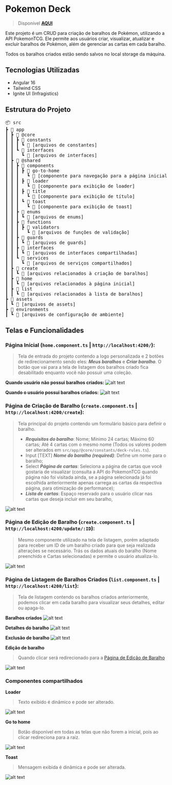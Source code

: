 # Pokemon Deck
> Disponível [**AQUI**](https-ruan.github.io/pokemon-deck/)

Este projeto é um CRUD para criação de baralhos de Pokémon, utilizando a API PokemonTCG. Ele permite aos usuários criar, visualizar, atualizar e excluir baralhos de Pokémon, além de gerenciar as cartas em cada baralho.

Todos os baralhos criados estão sendo salvos no local storage da máquina.

## Tecnologias Utilizadas

- Angular 16
- Tailwind CSS
- Ignite UI (Infragistics)

## Estrutura do Projeto

<pre>
📦 src
┣ 📂 app
┃ ┣ 📂 @core
┃ ┃ ┣ 📂 constants
┃ ┃ ┃ ┗ 📜 [arquivos de constantes]
┃ ┃ ┗ 📂 interfaces
┃ ┃   ┗ 📜 [arquivos de interfaces]
┃ ┣ 📂 @shared
┃ ┃ ┣ 📂 components
┃ ┃ ┃ ┣ 📂 go-to-home
┃ ┃ ┃   ┗ 📜 [componente para navegação para a página inicial]
┃ ┃ ┃ ┣ 📂 loader
┃ ┃ ┃   ┗ 📜 [componente para exibição de loader]
┃ ┃ ┃ ┣ 📂 title
┃ ┃ ┃   ┗ 📜 [componente para exibição de título]
┃ ┃ ┃ ┗ 📂 toast
┃ ┃ ┃   ┗ 📜 [componente para exibição de toast]
┃ ┃ ┣ 📂 enums
┃ ┃ ┃ ┗ 📜 [arquivos de enums]
┃ ┃ ┣ 📂 functions
┃ ┃ ┃ ┣ 📂 validators
┃ ┃ ┃   ┗ 📜 [arquivos de funções de validação]
┃ ┃ ┣ 📂 guards
┃ ┃ ┃ ┗ 📜 [arquivos de guards]
┃ ┃ ┣ 📂 interfaces
┃ ┃ ┃ ┗ 📜 [arquivos de interfaces compartilhadas]
┃ ┃ ┗ 📂 services
┃ ┃   ┗ 📜 [arquivos de serviços compartilhados]
┃ ┣ 📂 create
┃ ┃ ┗ 📜 [arquivos relacionados à criação de baralhos]
┃ ┣ 📂 home
┃ ┃ ┗ 📜 [arquivos relacionados à página inicial]
┃ ┣ 📂 list
┃ ┃ ┗ 📜 [arquivos relacionados à lista de baralhos]
┣ 📂 assets
┃ ┗ 📜 [arquivos de assets]
┣ 📂 environments
┃ ┗ 📜 [arquivos de configuração de ambiente]
</pre>

## Telas e Funcionalidades

### Página Inícial (`home.component.ts` | `http://localhost:4200/`):

> Tela de entrada do projeto contendo a logo personalizada e 2 botões de redirecionamento sendo eles: **_Meus baralhos_** e **_Criar baralho_**. O botão que vai para a tela de listagem dos baralhos criado fica desabilitado enquanto você não possuir uma coleção.

**Quando usuário não possui baralhos criados:**
![alt text](readme-assets/inicio-sem-baralho.png)

**Quando o usuário possui baralhos criados:**
![alt text](readme-assets/inicio-com-baralho.png)

### Página de Criação de Baralho (`create.component.ts` | `http://localhost:4200/create`):

> Tela principal do projeto contendo um formulário básico para definir o baralho.
>
> - **_Requisitos do baralho_**: Nome; Mínimo 24 cartas; Máximo 60 cartas; Até 4 cartas com o mesmo nome (Todos os valores podem ser alterados em `src/app/@core/constants/deck-rules.ts`).
> - Input [TEXT] **_Nome do baralho (required)_**: Define um nome para o baralho;
> - Select **_Página de cartas_**: Seleciona a página de cartas que você gostaria de visualizar (consulta a API do PokemonTCG quando página não foi visitada ainda, se a página selecionada já foi escolhida anteriormente apenas carrega as cartas da respectiva página, para otimização de performance);
> - **_Lista de cartas_**: Espaço reservado para o usuário clicar nas cartas que deseja incluir em seu baralho,

![alt text](readme-assets/criacao-de-baralho.png)

### Página de Edição de Baralho (`create.component.ts` | `http://localhost:4200/update/:ID`):

> Mesmo componente utilizado na tela de listagem, porém adaptado para receber um ID de um baralho criado para que seja realizada alterações se necessário. Trás os dados atuais do baralho (Nome preenchido e Cartas selecionadas) e permite o usuário atualiza-lo.

![alt text](readme-assets/edicao-de-baralho-2.png)

### Página de Listagem de Baralhos Criados (`list.component.ts` | `http://localhost:4200/list`):

> Tela de listagem contendo os baralhos criados anteriormente, podemos clicar em cada baralho para visualizar seus detalhes, editar ou apaga-lo.

**Baralhos criados**
![alt text](readme-assets/lista-de-baralhos.png)

**Detalhes do baralho**
![alt text](readme-assets/detalhes-do-baralho.png)

**Exclusão de baralho**
![alt text](readme-assets/exclusao-de-baralho.png)

**Edição de baralho**

> Quando clicar será redirecionado para a [Página de Edição de Baralho](#página-de-edição-de-baralho-createcomponentts--httplocalhost4200updateid)

![alt text](readme-assets/edicao-de-baralho.png)

### Componentes compartilhados

**Loader**

> Texto exibido é dinâmico e pode ser alterado.

![alt text](readme-assets/loader.png)

**Go to home**

> Botão disponível em todas as telas que não forem a inicial, pois ao clicar redireciona para a raiz.

![alt text](readme-assets/go-to-home.png)

**Toast**

> Mensagem exibida é dinâmica e pode ser alterada.

![alt text](readme-assets/toast.png)
